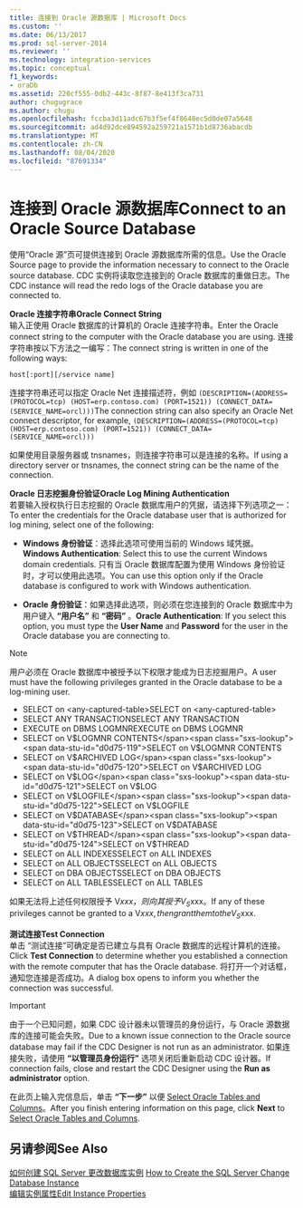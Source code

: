 ```yaml
---
title: 连接到 Oracle 源数据库 | Microsoft Docs
ms.custom: ''
ms.date: 06/13/2017
ms.prod: sql-server-2014
ms.reviewer: ''
ms.technology: integration-services
ms.topic: conceptual
f1_keywords:
- oraDb
ms.assetid: 220cf555-0db2-443c-8f87-8e413f3ca731
author: chugugrace
ms.author: chugu
ms.openlocfilehash: fccba3d11adc67b3f5ef4f8648ec5d0de07a5648
ms.sourcegitcommit: ad4d92dce894592a259721a1571b1d8736abacdb
ms.translationtype: MT
ms.contentlocale: zh-CN
ms.lasthandoff: 08/04/2020
ms.locfileid: "87691334"
---
```

# <a name="connect-to-an-oracle-source-database"></a><span data-ttu-id="d0d75-102">连接到 Oracle 源数据库</span><span class="sxs-lookup"><span data-stu-id="d0d75-102">Connect to an Oracle Source Database</span></span>
  <span data-ttu-id="d0d75-103">使用“Oracle 源”页可提供连接到 Oracle 源数据库所需的信息。</span><span class="sxs-lookup"><span data-stu-id="d0d75-103">Use the Oracle Source page to provide the information necessary to connect to the Oracle source database.</span></span> <span data-ttu-id="d0d75-104">CDC 实例将读取您连接到的 Oracle 数据库的重做日志。</span><span class="sxs-lookup"><span data-stu-id="d0d75-104">The CDC instance will read the redo logs of the Oracle database you are connected to.</span></span>  
  
 <span data-ttu-id="d0d75-105">**Oracle 连接字符串**</span><span class="sxs-lookup"><span data-stu-id="d0d75-105">**Oracle Connect String**</span></span>  
 <span data-ttu-id="d0d75-106">输入正使用 Oracle 数据库的计算机的 Oracle 连接字符串。</span><span class="sxs-lookup"><span data-stu-id="d0d75-106">Enter the Oracle connect string to the computer with the Oracle database you are using.</span></span> <span data-ttu-id="d0d75-107">连接字符串按以下方法之一编写：</span><span class="sxs-lookup"><span data-stu-id="d0d75-107">The connect string is written in one of the following ways:</span></span>  
  
 `host[:port][/service name]`  
  
 <span data-ttu-id="d0d75-108">连接字符串还可以指定 Oracle Net 连接描述符，例如 `(DESCRIPTION=(ADDRESS=(PROTOCOL=tcp) (HOST=erp.contoso.com) (PORT=1521)) (CONNECT_DATA=(SERVICE_NAME=orcl)))`</span><span class="sxs-lookup"><span data-stu-id="d0d75-108">The connection string can also specify an Oracle Net connect descriptor, for example, `(DESCRIPTION=(ADDRESS=(PROTOCOL=tcp) (HOST=erp.contoso.com) (PORT=1521)) (CONNECT_DATA=(SERVICE_NAME=orcl)))`</span></span>  
  
 <span data-ttu-id="d0d75-109">如果使用目录服务器或 tnsnames，则连接字符串可以是连接的名称。</span><span class="sxs-lookup"><span data-stu-id="d0d75-109">If using a directory server or tnsnames, the connect string can be the name of the connection.</span></span>  
  
 <span data-ttu-id="d0d75-110">**Oracle 日志挖掘身份验证**</span><span class="sxs-lookup"><span data-stu-id="d0d75-110">**Oracle Log Mining Authentication**</span></span>  
 <span data-ttu-id="d0d75-111">若要输入授权执行日志挖掘的 Oracle 数据库用户的凭据，请选择下列选项之一：</span><span class="sxs-lookup"><span data-stu-id="d0d75-111">To enter the credentials for the Oracle database user that is authorized for log mining, select one of the following:</span></span>  
  
-   <span data-ttu-id="d0d75-112">**Windows 身份验证**：选择此选项可使用当前的 Windows 域凭据。</span><span class="sxs-lookup"><span data-stu-id="d0d75-112">**Windows Authentication**: Select this to use the current Windows domain credentials.</span></span> <span data-ttu-id="d0d75-113">只有当 Oracle 数据库配置为使用 Windows 身份验证时，才可以使用此选项。</span><span class="sxs-lookup"><span data-stu-id="d0d75-113">You can use this option only if the Oracle database is configured to work with Windows authentication.</span></span>  
  
-   <span data-ttu-id="d0d75-114">**Oracle 身份验证**：如果选择此选项，则必须在您连接到的 Oracle 数据库中为用户键入 **“用户名”** 和 **“密码”** 。</span><span class="sxs-lookup"><span data-stu-id="d0d75-114">**Oracle Authentication**: If you select this option, you must type the **User Name** and **Password** for the user in the Oracle database you are connecting to.</span></span>  
  
> [!NOTE]
>  <span data-ttu-id="d0d75-115">用户必须在 Oracle 数据库中被授予以下权限才能成为日志挖掘用户。</span><span class="sxs-lookup"><span data-stu-id="d0d75-115">A user must have the following privileges granted in the Oracle database to be a log-mining user.</span></span>  
> 
>  -   <span data-ttu-id="d0d75-116">SELECT on \<any-captured-table></span><span class="sxs-lookup"><span data-stu-id="d0d75-116">SELECT on \<any-captured-table></span></span>  
> -   <span data-ttu-id="d0d75-117">SELECT ANY TRANSACTION</span><span class="sxs-lookup"><span data-stu-id="d0d75-117">SELECT ANY TRANSACTION</span></span>  
> -   <span data-ttu-id="d0d75-118">EXECUTE on DBMS LOGMNR</span><span class="sxs-lookup"><span data-stu-id="d0d75-118">EXECUTE on DBMS LOGMNR</span></span>  
> -   <span data-ttu-id="d0d75-119">SELECT on V$LOGMNR CONTENTS</span><span class="sxs-lookup"><span data-stu-id="d0d75-119">SELECT on V$LOGMNR CONTENTS</span></span>  
> -   <span data-ttu-id="d0d75-120">SELECT on V$ARCHIVED LOG</span><span class="sxs-lookup"><span data-stu-id="d0d75-120">SELECT on V$ARCHIVED LOG</span></span>  
> -   <span data-ttu-id="d0d75-121">SELECT on V$LOG</span><span class="sxs-lookup"><span data-stu-id="d0d75-121">SELECT on V$LOG</span></span>  
> -   <span data-ttu-id="d0d75-122">SELECT on V$LOGFILE</span><span class="sxs-lookup"><span data-stu-id="d0d75-122">SELECT on V$LOGFILE</span></span>  
> -   <span data-ttu-id="d0d75-123">SELECT on V$DATABASE</span><span class="sxs-lookup"><span data-stu-id="d0d75-123">SELECT on V$DATABASE</span></span>  
> -   <span data-ttu-id="d0d75-124">SELECT on V$THREAD</span><span class="sxs-lookup"><span data-stu-id="d0d75-124">SELECT on V$THREAD</span></span>  
> -   <span data-ttu-id="d0d75-125">SELECT on ALL INDEXES</span><span class="sxs-lookup"><span data-stu-id="d0d75-125">SELECT on ALL INDEXES</span></span>  
> -   <span data-ttu-id="d0d75-126">SELECT on ALL OBJECTS</span><span class="sxs-lookup"><span data-stu-id="d0d75-126">SELECT on ALL OBJECTS</span></span>  
> -   <span data-ttu-id="d0d75-127">SELECT on DBA OBJECTS</span><span class="sxs-lookup"><span data-stu-id="d0d75-127">SELECT on DBA OBJECTS</span></span>  
> -   <span data-ttu-id="d0d75-128">SELECT on ALL TABLES</span><span class="sxs-lookup"><span data-stu-id="d0d75-128">SELECT on ALL TABLES</span></span>  
> 
>  <span data-ttu-id="d0d75-129">如果无法将上述任何权限授予 V$xxx，则向其授予 V_S$xxx。</span><span class="sxs-lookup"><span data-stu-id="d0d75-129">If any of these privileges cannot be granted to a V$xxx, then grant them to the V_S$xxx.</span></span>  
  
 <span data-ttu-id="d0d75-130">**测试连接**</span><span class="sxs-lookup"><span data-stu-id="d0d75-130">**Test Connection**</span></span>  
 <span data-ttu-id="d0d75-131">单击  “测试连接”可确定是否已建立与具有 Oracle 数据库的远程计算机的连接。</span><span class="sxs-lookup"><span data-stu-id="d0d75-131">Click **Test Connection** to determine whether you established a connection with the remote computer that has the Oracle database.</span></span> <span data-ttu-id="d0d75-132">将打开一个对话框，通知您连接是否成功。</span><span class="sxs-lookup"><span data-stu-id="d0d75-132">A dialog box opens to inform you whether the connection was successful.</span></span>  
  
> [!IMPORTANT]  
>  <span data-ttu-id="d0d75-133">由于一个已知问题，如果 CDC 设计器未以管理员的身份运行，与 Oracle 源数据库的连接可能会失败。</span><span class="sxs-lookup"><span data-stu-id="d0d75-133">Due to a known issue connection to the Oracle source database may fail if the CDC Designer is not run as an administrator.</span></span> <span data-ttu-id="d0d75-134">如果连接失败，请使用 **“以管理员身份运行”** 选项关闭后重新启动 CDC 设计器。</span><span class="sxs-lookup"><span data-stu-id="d0d75-134">If connection fails, close and restart the CDC Designer using the **Run as administrator** option.</span></span>  
  
 <span data-ttu-id="d0d75-135">在此页上输入完信息后，单击 **“下一步”** 以便 [Select Oracle Tables and Columns](select-oracle-tables-and-columns.md)。</span><span class="sxs-lookup"><span data-stu-id="d0d75-135">After you finish entering information on this page, click **Next** to [Select Oracle Tables and Columns](select-oracle-tables-and-columns.md).</span></span>  
  
## <a name="see-also"></a><span data-ttu-id="d0d75-136">另请参阅</span><span class="sxs-lookup"><span data-stu-id="d0d75-136">See Also</span></span>  
 <span data-ttu-id="d0d75-137">[如何创建 SQL Server 更改数据库实例](how-to-create-the-sql-server-change-database-instance.md) </span><span class="sxs-lookup"><span data-stu-id="d0d75-137">[How to Create the SQL Server Change Database Instance](how-to-create-the-sql-server-change-database-instance.md) </span></span>  
 [<span data-ttu-id="d0d75-138">编辑实例属性</span><span class="sxs-lookup"><span data-stu-id="d0d75-138">Edit Instance Properties</span></span>](edit-instance-properties.md)  
  
  
